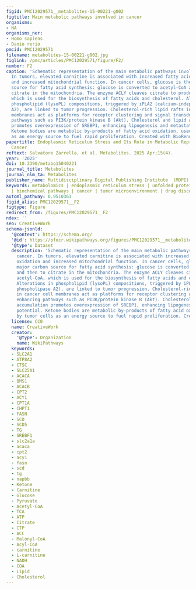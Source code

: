 ```yaml
---
figid: PMC12029571__metabolites-15-00221-g002
figtitle: Main metabolic pathways involved in cancer
organisms:
- NA
organisms_ner:
- Homo sapiens
- Danio rerio
pmcid: PMC12029571
filename: metabolites-15-00221-g002.jpg
figlink: /pmc/articles/PMC12029571/figure/F2/
number: F2
caption: 'Schematic representation of the main metabolic pathways involved in cancer.
  In tumors, elevated carnitine is associated with increased fatty acid oxidation
  and increased mitochondrial function. In cancer cells, glucose is the major carbon
  source for fatty acid synthesis: glucose is converted to acetyl-CoA and then to
  citrate in the mitochondria. The enzyme ACLY cleaves citrate to produce acetyl-CoA,
  which is used for the biosynthesis of fatty acids and cholesterol. Alterations in
  phospholipid (lysoPL) compositions, triggered by iPLA2 (calcium-independent phospholipase
  A2), are linked to tumor progression. Cholesterol-rich lipid rafts in cancer cell
  membranes act as platforms for receptor clustering and signal transduction, enhancing
  pathways such as PI3K/protein kinase B (Akt). Cholesterol and lipid accumulation
  promotes overexpression of SREBP1, enhancing lipogenesis and metastatic potential.
  Ketone bodies are metabolic by-products of fatty acid oxidation, used by tumor cells
  as an energy source to fuel rapid proliferation. Created with BioRender.com'
papertitle: Endoplasmic Reticulum Stress and Its Role in Metabolic Reprogramming of
  Cancer
reftext: Salvatore Zarrella, et al. Metabolites. 2025 Apr;15(4).
year: '2025'
doi: 10.3390/metabo15040221
journal_title: Metabolites
journal_nlm_ta: Metabolites
publisher_name: Multidisciplinary Digital Publishing Institute  (MDPI)
keywords: metabolomics | endoplasmic reticulum stress | unfolded protein response
  | biochemical pathways | cancer | tumor microenvironment | drug discovery
automl_pathway: 0.9510363
figid_alias: PMC12029571__F2
figtype: Figure
redirect_from: /figures/PMC12029571__F2
ndex: ''
seo: CreativeWork
schema-jsonld:
  '@context': https://schema.org/
  '@id': https://pfocr.wikipathways.org/figures/PMC12029571__metabolites-15-00221-g002.html
  '@type': Dataset
  description: 'Schematic representation of the main metabolic pathways involved in
    cancer. In tumors, elevated carnitine is associated with increased fatty acid
    oxidation and increased mitochondrial function. In cancer cells, glucose is the
    major carbon source for fatty acid synthesis: glucose is converted to acetyl-CoA
    and then to citrate in the mitochondria. The enzyme ACLY cleaves citrate to produce
    acetyl-CoA, which is used for the biosynthesis of fatty acids and cholesterol.
    Alterations in phospholipid (lysoPL) compositions, triggered by iPLA2 (calcium-independent
    phospholipase A2), are linked to tumor progression. Cholesterol-rich lipid rafts
    in cancer cell membranes act as platforms for receptor clustering and signal transduction,
    enhancing pathways such as PI3K/protein kinase B (Akt). Cholesterol and lipid
    accumulation promotes overexpression of SREBP1, enhancing lipogenesis and metastatic
    potential. Ketone bodies are metabolic by-products of fatty acid oxidation, used
    by tumor cells as an energy source to fuel rapid proliferation. Created with BioRender.com'
  license: CC0
  name: CreativeWork
  creator:
    '@type': Organization
    name: WikiPathways
  keywords:
  - SLC2A1
  - ATP8A2
  - CTSC
  - SLC25A1
  - ACACA
  - BMS1
  - ACACB
  - CPT2
  - ACY1
  - CPT1A
  - CHPT1
  - FASN
  - SCD
  - SCD5
  - TG
  - SREBF1
  - slc2a1a
  - acaca
  - cpt2
  - acy1
  - fasn
  - scd
  - tg
  - napbb
  - Ketone
  - Carnitine
  - Glucose
  - Pyruvate
  - Acetyl-CoA
  - TCA
  - ATP
  - Citrate
  - CTP
  - ACC
  - Malonyl-CoA
  - Acyl-CoA
  - carnitine
  - L-carnitine
  - NADH
  - COA
  - Lipid
  - Cholesterol
---
```

